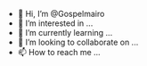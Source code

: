 - 👋 Hi, I’m @Gospelmairo
- 👀 I’m interested in ...
- 🌱 I’m currently learning ...
- 💞️ I’m looking to collaborate on ...
- 📫 How to reach me ...

<!---
Gospelmairo/Gospelmairo is a ✨ special ✨ repository because its `README.md` (this file) appears on your GitHub profile.
You can click the Preview link to take a look at your changes.
--->
